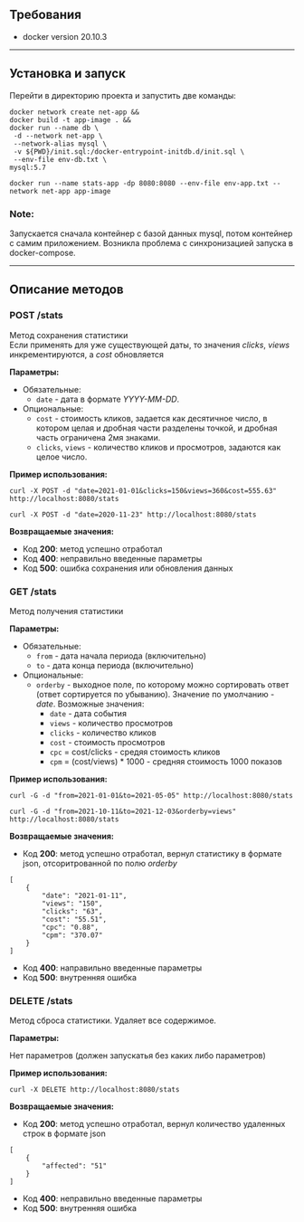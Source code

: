 ## **Требования**
* docker version 20.10.3
----
## **Установка и запуск**
Перейти в директорию проекта и запустить две команды:
``` 
docker network create net-app &&
docker build -t app-image . &&
docker run --name db \
 -d --network net-app \
 --network-alias mysql \
 -v ${PWD}/init.sql:/docker-entrypoint-initdb.d/init.sql \
 --env-file env-db.txt \
mysql:5.7
```
```
docker run --name stats-app -dp 8080:8080 --env-file env-app.txt --network net-app app-image
```

### **Note:**
Запускается сначала контейнер с базой данных mysql, потом контейнер с самим приложением.
Возникла проблема с синхронизацией запуска в docker-compose.

----
## **Описание методов**

### **POST /stats**
Метод сохранения статистики <br>
Если применять для уже существующей даты, то значения *clicks*, *views* инкрементируются, а *cost* обновляется

**Параметры:**
* Обязательные:
    * `date` - дата в формате *YYYY-MM-DD*.
* Опциональные:
    * `cost` - стоимость кликов, задается как десятичное число, в котором целая и дробная части разделены точкой, и дробная часть ограничена 2мя знаками.
    * `clicks`, `views` - количество кликов и просмотров, задаются как целое число.

**Пример использования:**

```
curl -X POST -d "date=2021-01-01&clicks=150&views=360&cost=555.63" http://localhost:8080/stats
```
```
curl -X POST -d "date=2020-11-23" http://localhost:8080/stats
```

**Возвращаемые значения:**

* Код **200**: метод успешно отработал
* Код **400**: неправильно введенные параметры
* Код **500**: ошибка сохранения или обновления данных

### **GET /stats**
Метод получения статистики

**Параметры:**
* Обязательные:
  * `from` - дата начала периода (включительно)
  * `to` - дата конца периода (включительно)
* Опциональные:
  * `orderby` - выходное поле, по которому можно сортировать ответ (ответ сортируется по убыванию). Значение по умолчанию - *date*. Возможные значения:
    * `date` - дата события
    * `views` - количество просмотров
    * `clicks` - количество кликов
    * `cost` - стоимость просмотров
    * `cpc` = cost/clicks - средяя стоимость кликов
    * `cpm` = (cost/views) * 1000 - средняя стоимость 1000 показов

**Пример использования:**

```
curl -G -d "from=2021-01-01&to=2021-05-05" http://localhost:8080/stats
```
```
curl -G -d "from=2021-10-11&to=2021-12-03&orderby=views" http://localhost:8080/stats
```

**Возвращаемые значения:**

* Код **200**: метод успешно отработал, вернул статистику в формате json, отсоритрованной по полю *orderby*

```
[
    {
        "date": "2021-01-11",
        "views": "150",
        "clicks": "63",
        "cost": "55.51",
        "cpc": "0.88",
        "cpm": "370.07"
    }
]
```
* Код **400**: направильно введенные параметры
* Код **500**: внутренняя ошибка

### **DELETE /stats**
Метод сброса статистики. Удаляет все содержимое.

**Параметры:**

Нет параметров (должен запускатья без каких либо параметров)

**Пример использования:**

```
curl -X DELETE http://localhost:8080/stats
```

**Возвращаемые значения:**

* Код **200**: метод успешно отработал, вернул количество удаленных строк в формате json

```
[
    {
        "affected": "51"
    }
]
```
* Код **400**: неправильно введенные параметры
* Код **500**: внутренняя ошибка
